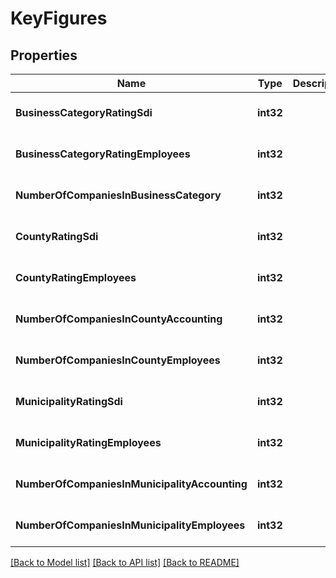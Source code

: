# KeyFigures

## Properties
Name | Type | Description | Notes
------------ | ------------- | ------------- | -------------
**BusinessCategoryRatingSdi** | **int32** |  | [optional] [default to null]
**BusinessCategoryRatingEmployees** | **int32** |  | [optional] [default to null]
**NumberOfCompaniesInBusinessCategory** | **int32** |  | [optional] [default to null]
**CountyRatingSdi** | **int32** |  | [optional] [default to null]
**CountyRatingEmployees** | **int32** |  | [optional] [default to null]
**NumberOfCompaniesInCountyAccounting** | **int32** |  | [optional] [default to null]
**NumberOfCompaniesInCountyEmployees** | **int32** |  | [optional] [default to null]
**MunicipalityRatingSdi** | **int32** |  | [optional] [default to null]
**MunicipalityRatingEmployees** | **int32** |  | [optional] [default to null]
**NumberOfCompaniesInMunicipalityAccounting** | **int32** |  | [optional] [default to null]
**NumberOfCompaniesInMunicipalityEmployees** | **int32** |  | [optional] [default to null]

[[Back to Model list]](../README.md#documentation-for-models) [[Back to API list]](../README.md#documentation-for-api-endpoints) [[Back to README]](../README.md)

